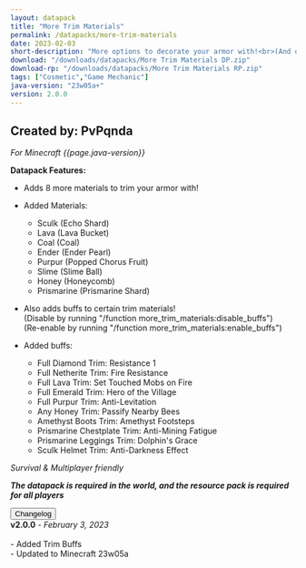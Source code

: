 ```yaml
---
layout: datapack
title: "More Trim Materials"
permalink: /datapacks/more-trim-materials
date: 2023-02-03
short-description: "More options to decorate your armor with!<br>(And optional buffs alongside them)"
download: "/downloads/datapacks/More Trim Materials DP.zip"
download-rp: "/downloads/datapacks/More Trim Materials RP.zip"
tags: ["Cosmetic","Game Mechanic"]
java-version: "23w05a+"
version: 2.0.0
---
```

Created by: PvPqnda
-
*For Minecraft {{page.java-version}}*

**Datapack Features:**

   * Adds 8 more materials to trim your armor with!

   * Added Materials:
      * Sculk      (Echo Shard)
      * Lava       (Lava Bucket)
      * Coal       (Coal)
      * Ender      (Ender Pearl)
      * Purpur     (Popped Chorus Fruit)
      * Slime      (Slime Ball)
      * Honey      (Honeycomb)
      * Prismarine (Prismarine Shard)

   * Also adds buffs to certain trim materials!<br>
     (Disable by running "/function more_trim_materials:disable_buffs")<br>
     (Re-enable by running "/function more_trim_materials:enable_buffs")

   * Added buffs:
      * Full Diamond Trim:          Resistance 1
      * Full Netherite Trim:        Fire Resistance
      * Full Lava Trim:             Set Touched Mobs on Fire
      * Full Emerald Trim:          Hero of the Village
      * Full Purpur Trim:           Anti-Levitation
      * Any Honey Trim:             Passify Nearby Bees
      * Amethyst Boots Trim:        Amethyst Footsteps
      * Prismarine Chestplate Trim: Anti-Mining Fatigue
      * Prismarine Leggings Trim:   Dolphin's Grace
      * Sculk Helmet Trim:          Anti-Darkness Effect

*Survival & Multiplayer friendly*

***The datapack is required in the world, and the resource pack is required for all players***

<div id="accordion">
  <div class="card">
        <button class="card-header mb-0 btn btn-link text-decoration-none" data-toggle="collapse" data-target="#changelog" aria-expanded="false" aria-controls="changelog" id="changelogBtn">
           Changelog
        </button>
</div>

<div id="changelog" class="collapse" aria-labelledby="changelogBtn" data-parent="#accordion">
      <div class="card-body">
<b>v2.0.0</b> - <em>February 3, 2023</em><br>
<br>
- Added Trim Buffs<br>
- Updated to Minecraft 23w05a<br>
      </div>
    </div>
  </div>